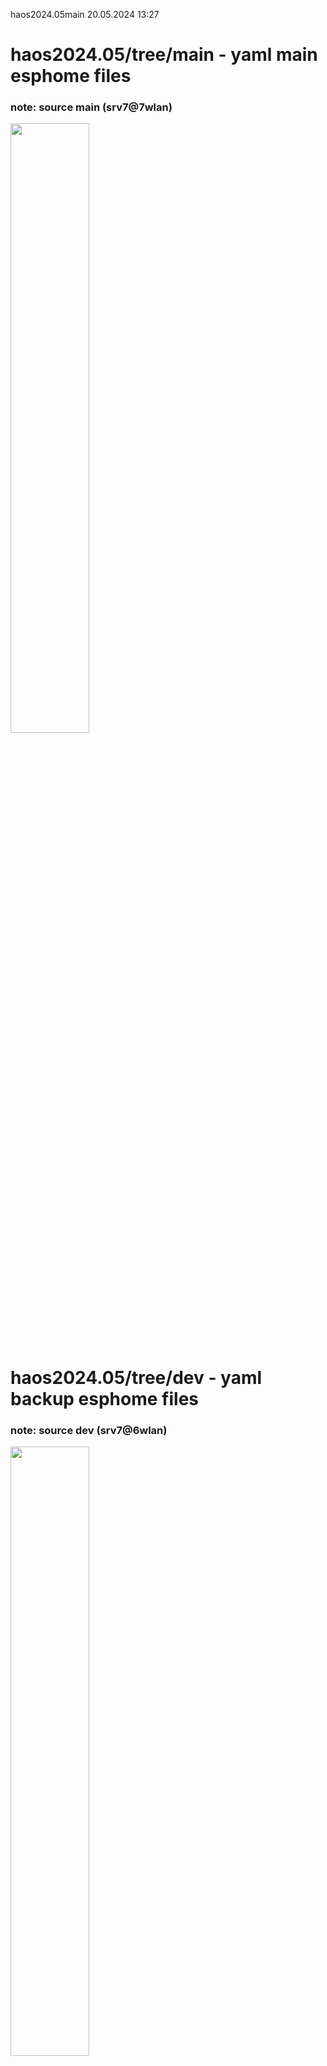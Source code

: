 haos2024.05main 20.05.2024 13:27

# haos2024.05/tree/main - yaml main esphome files 
### note: source main (srv7@7wlan) 
<img src='git-pics/pcb-srv7wlan7haos_main.png' width='50%'/>

# haos2024.05/tree/dev - yaml backup esphome files 
### note: source dev (srv7@6wlan) 
<img src='git-pics/pcb-srv7wlan6haos_dev.png' width='50%'/>

# haos v1.2.3 dashboard home panel env.overview (srv1+srv2+srv7@7wlan) 
<img src='git-pics/pcb-srv7wlan7haos_srv127.png' width='70%'/>
 overview env location w.i.p. (location:ort)  az-esp32v4
<img src='git-pics/pcb-floorplan.png' width='70%'/>
  overview env connected w.i.p. (speed:verbindung) mesh-wifi
<img src='git-pics/pcb-env_nas1+2+3_6wlan.png' width='50%'/>

# env.0 az32a00 = home lab (guest_room)
<img src='git-pics/pcb-a00.jpg' width='70%'/>
### button + relais(incl led) + bme280
### note: value id temp + humi + press
### <a href="https://github.com/7even2023/yaml/blob/76fa6ba39aad9fe83afc449854af3aca2f6d9836/ch0-001_esphome-web-e911d0.yaml">az32a00.yaml</a>
<img src='git-pics/pcb-a00.jpg' width='50%'/>

# env.1 az32a01 = kueche (kitchen)
<img src='git-pics/pcb-a01.jpg' width='70%'/>
### button + relais(incl led) + bme280
### note: value id temp + humi + press
### <a href="https://github.com/7even2023/yaml/blob/76fa6ba39aad9fe83afc449854af3aca2f6d9836/ch0-001_esphome-web-e911d0.yaml">az32a01.yaml</a>
<img src='git-pics/pcb-a01.jpg' width='50%'/>

# env.2 az32a02 = bad (bath)
<img src='git-pics/pcb-a02.jpg' width='70%'/>
### button + relais(incl led) + bme280 
### <a href="https://github.com/7even2023/yaml/blob/76fa6ba39aad9fe83afc449854af3aca2f6d9836/ch0-001_esphome-web-e911d0.yaml">az32a02.yaml</a>
<img src='git-pics/pcb-a02.jpg' width='50%'/>

# env.3 az32a03 = schlafzimmer (sleeping_room)
<img src='ch0-603_haos11_sensors_az32003schlaf.png' width='70%'/>
### button + relais(incl led) + dht11 
### <a href="https://github.com/7even2023/yaml/blob/76fa6ba39aad9fe83afc449854af3aca2f6d9836/ch0-001_esphome-web-e911d0.yaml">ch1-003_esphome-az32003.yaml</a>
<img src='ch1-003a_az32003_schlafzimmer.jpg' width='50%'/>

# env.4 az32a04 = wohnzimmer (living_room)
<img src='ch0-604_haos11_sensors_az32004wohn.png' width='70%'/>
### relais(incl led) + dht11 
### <a href="https://github.com/7even2023/yaml/blob/76fa6ba39aad9fe83afc449854af3aca2f6d9836/ch0-001_esphome-web-e911d0.yaml">ch1-004_esphome-az32004.yaml</a>
<img src='ch1-004a_az32004_wohnzimmer.jpg' width='50%'/>

# env.5 az32a05 = flur (todo motion) wip motion(ir)
<img src='ch0-605_haos11_sensors_az32005flur.png' width='70%'/>
###  neopixel rgb light (relais(incl led) + fotosensor + thermistor) 
### <a href="https://github.com/7even2023/yaml/blob/76fa6ba39aad9fe83afc449854af3aca2f6d9836/ch0-001_esphome-web-e911d0.yaml">ch1-005_esphome-az32005rgb.yaml</a>
<img src='ch1-005a_az32005_flur.jpg' width='50%'/>
<img src='ch1-005b_az32005_flur_rgb.jpg' width='50%'/>

# env.6 az32a06 = balkon (outside/aussen)
<img src='ch0-606_haos11_sensors_cb32balkon.png' width='70%'/>
### relais(incl led) + dht11 
### <a href="https://github.com/7even2023/yaml/blob/76fa6ba39aad9fe83afc449854af3aca2f6d9836/ch0-001_esphome-web-e911d0.yaml">chx-00x_esphome-cb32.yaml</a>
<img src='ch1-006a_cb32_aussen.jpg' width='50%'/>

wip-changelog200524-1437: 
todo hyperlinks in readme to yaml file links 

wip-changelog200524-1438: 
added flur part unten b05 + wip rgb stripe 5m 
todo add all yaml-projects in git-source
